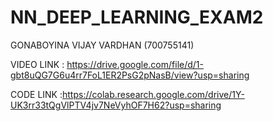 # NN_DEEP_LEARNING_EXAM2

GONABOYINA VIJAY VARDHAN (700755141)

VIDEO LINK : https://drive.google.com/file/d/1-gbt8uQG7G6u4rr7FoL1ER2PsG2pNasB/view?usp=sharing

CODE LINK :https://colab.research.google.com/drive/1Y-UK3rr33tQgVlPTV4jv7NeVyhOF7H62?usp=sharing
